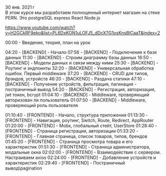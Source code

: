 30 янв. 2021 г  
В этом курсе мы разработаем полноценный интернет магазин на стеке PERN. Это postgreSQL express React Node.js

https://www.youtube.com/watch?v=H2GCkRF9eko&list=PL6DxKON1uLOFJ5_dDcX7G1osKnsBlCaaT&index=2

00:00 - Введение, теория, план на урок

04:20 - [BACKEND] - Начало
07:56 - [BACKEND] - Подключение к базе данных
11:30 - [BACKEND] - Строим диаграмму базы данных
16:50 - [BACKEND] - Модели данных и связи между ними
25:30 - [BACKEND] - Роутинг и эндпоинты
32:20 - [BACKEND] - Универсальная обработка ошибок. Первый middleware
37:20 - [BACKEND] - CRUD для типов, брэндов, устройств
46:20 - [BACKEND] - Раздача статики
47:10 - [BACKEND] - Получение устройств, фильтрация, пагинация - постраничный вывод
54:20 - [BACKEND] - Регистрация, авторизация, jwt токен, bcrypt
01:04:10 - [BACKEND] - Middleware, проверяющий авторизован ли пользователь
01:07:50 - [BACKEND] - Middleware, проверяющий роль пользователя

01:10:40 - [FRONTEND] - Начало, структура приложения
01:13:30 - [FRONTEND] - Навигация, роутинг, Switch, Route, Redirect, AppRouter
01:20:00 - [FRONTEND] - Mobx, глобальный стейт, UserStore
01:28:40 - [FRONTEND] - Страница регистрации, авторизации
01:33:20 - [FRONTEND] - Главная страница, список товаров, типов, брендов
01:45:20 - [FRONTEND] - Страница просмотра товара и его характеристик
01:51:30 - [FRONTEND] - Страница администратора, модальные окна
02:02:00 - [FRONTEND] - Взаимодействие с сервером. Настраиваем axios
02:24:00 - [FRONTEND] - Добавление устройств и характеристик
02:29:40 - [FRONTEND] - Постраничный вывод\pagination
